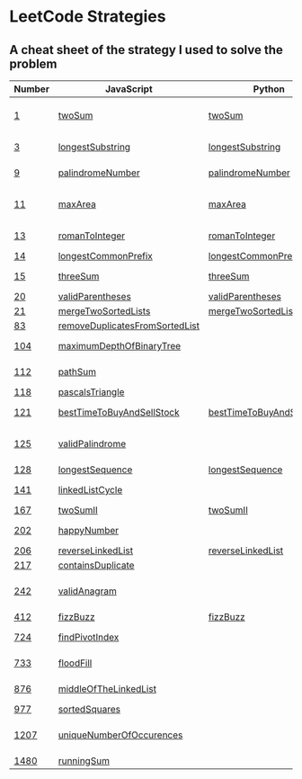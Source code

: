 # LeetCode Strategies

## A cheat sheet of the strategy I used to solve the problem

| Number                                                                            | JavaScript                                                          | Python                                                        | Strategy                       |
| --------------------------------------------------------------------------------- | ------------------------------------------------------------------- | ------------------------------------------------------------- | ------------------------------ |
| [1](https://leetcode.com/problems/two-sum/)                                       | [twoSum](./easy/1-twoSum.js)                                        | [twoSum](./easy/1-twoSum.py)                                  | Hashmap with complements       |
| [3](https://leetcode.com/problems/longest-substring-without-repeating-characters) | [longestSubstring](./medium/3-longestSubstring.js)                  | [longestSubstring](./medium/3-longestSubstring.py)            | Sliding window, set            |
| [9](https://leetcode.com/problems/palindrome-number/)                             | [palindromeNumber](./easy/9-palindromeNumber.js)                    | [palindromeNumber](./easy/9-palindromeNumber.py)              | For loop, math :(              |
| [11](https://leetcode.com/problems/container-with-most-water/)                    | [maxArea](./medium/11-containerMostWater.js)                        | [maxArea](./medium/11-containerMostWater.py)                  | Sliding window, two pointers   |
| [13](https://leetcode.com/problems/roman-to-integer/)                             | [romanToInteger](./easy/13-romanToInteger.js)                       | [romanToInteger](./easy/13-romanToInteger.py)                 | For loop, two pointers         |
| [14](https://leetcode.com/problems/longest-common-prefix/)                        | [longestCommonPrefix](./easy/14-longestCommonPrefix.js)             | [longestCommonPrefix](./easy/14-longestCommonPrefix.py)       | For loop                       |
| [15](https://leetcode.com/problems/3sum/)                                         | [threeSum](./medium/15-3Sum.js)                                     | [threeSum](./medium/15-3Sum.py)                               | For loop, two pointers         |
| [20](https://leetcode.com/problems/valid-parentheses/)                            | [validParentheses](./easy/20-validParentheses.js)                   | [validParentheses](./easy/20-validParentheses.py)             | Stack                          |
| [21](https://leetcode.com/problems/merge-two-sorted-lists/)                       | [mergeTwoSortedLists](./easy/21-mergeTwoLists.js)                   | [mergeTwoSortedLists](./easy/21-mergeTwoLists.py)             | Linked list                    |
| [83](https://leetcode.com/problems/remove-duplicates-from-sorted-list/)           | [removeDuplicatesFromSortedList](./easy/83-deleteDuplicates.js)     |                                                               | If/else                        |
| [104](https://leetcode.com/problems/maximum-depth-of-binary-tree/)                | [maximumDepthOfBinaryTree](./easy/104-maxDepth.js)                  |                                                               | DFS Recursion                  |
| [112](https://leetcode.com/problems/path-sum/)                                    | [pathSum](./easy/112-pathSum.js)                                    |                                                               | DFS Recursion                  |
| [118](https://leetcode.com/problems/pascals-triangle/)                            | [pascalsTriangle](./easy/118-pascalsTriangle.js)                    |                                                               | For loop                       |
| [121](https://leetcode.com/problems/best-time-to-buy-and-sell-stock/)             | [bestTimeToBuyAndSellStock](./easy/121-maxProfit.js)                | [bestTimeToBuyAndSellStock](./easy/121-maxProfit.py)          | Sliding Window                 |
| [125](https://leetcode.com/problems/valid-palindrome/)                            | [validPalindrome](./easy/125-validPalindrome.js)                    |                                                               | Regex (filter), clone, reverse |
| [128](https://leetcode.com/problems/longest-consecutive-sequence/)                | [longestSequence](./medium/128-longestConsecutiveSequence.js)       | [longestSequence](./medium/128-longestConsecutiveSequence.py) | Set                            |
| [141](https://leetcode.com/problems/linked-list-cycle/)                           | [linkedListCycle](./easy/141-hasCycle.js)                           |                                                               | Fast and slow pointers         |
| [167](https://leetcode.com/problems/two-sum-ii-input-array-is-sorted/)            | [twoSumII](./medium/167-twoSumII.js)                                | [twoSumII](./medium/167-twoSumII.py)                          | Two pointers                   |
| [202](https://leetcode.com/problems/happy-number/)                                | [happyNumber](./easy/202-isHappy.js)                                |                                                               | Fast and slow pointers         |
| [206](https://leetcode.com/problems/reverse-linked-list/)                         | [reverseLinkedList](./easy/206-reverseLinkedList.js)                | [reverseLinkedList](./easy/206-reverseLinkedList.py)          | Linked list                    |
| [217](https://leetcode.com/problems/contains-duplicate/)                          | [containsDuplicate](./easy/217-containsDuplicate.js)                |                                                               | For loop                       |
| [242](https://leetcode.com/problems/valid-anagram/)                               | [validAnagram](./easy/242-validAnagram.js)                          |                                                               | Hashmap frequency counter      |
| [412](https://leetcode.com/problems/fizz-buzz/)                                   | [fizzBuzz](./easy/412-fizzBuzz.js)                                  | [fizzBuzz](./easy/412-fizzBuzz.py)                            | If/else                        |
| [724](https://leetcode.com/problems/find-pivot-index/)                            | [findPivotIndex](./easy/724-findPivotIndex.js)                      |                                                               | For loop, if/else              |
| [733](https://leetcode.com/problems/flood-fill/)                                  | [floodFill](./easy/733-floodFill.js)                                |                                                               | Islands, DFS, Recursion        |
| [876](https://leetcode.com/problems/middle-of-the-linked-list/)                   | [middleOfTheLinkedList](./easy/876-middleNode.js)                   |                                                               | Fast and slow pointers         |
| [977](https://leetcode.com/problems/squares-of-a-sorted-array/)                   | [sortedSquares](./easy/977-squaresOfASortedArray.js)                |                                                               | Two pointers                   |
| [1207](https://leetcode.com/problems/unique-number-of-occurrences/)               | [uniqueNumberOfOccurences](./easy/1207-uniqueNumberOfOccurences.js) |                                                               | Hashmap frequency counter, set |
| [1480](https://leetcode.com/problems/running-sum-of-1d-array/)                    | [runningSum](./easy/1480-runningSum.js)                             |                                                               | For loop                       |
